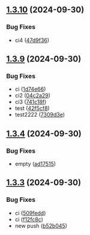 ## [1.3.10](https://github.com/hanksudo/semantic-release-playground/compare/v1.3.9...v1.3.10) (2024-09-30)


### Bug Fixes

* ci4 ([47d9f36](https://github.com/hanksudo/semantic-release-playground/commit/47d9f36b6339f5a0a99db2ba0f4061441a0e3966))

## [1.3.9](https://github.com/hanksudo/semantic-release-playground/compare/v1.3.8...v1.3.9) (2024-09-30)


### Bug Fixes

* ci ([1d74e66](https://github.com/hanksudo/semantic-release-playground/commit/1d74e66511b3d3ede2d2b1c21e3e6e1005fd5bc3))
* ci2 ([04c2a29](https://github.com/hanksudo/semantic-release-playground/commit/04c2a2941e13c1e81dbd1621770eb237942f3587))
* ci3 ([741c18f](https://github.com/hanksudo/semantic-release-playground/commit/741c18f85e2e7d4c0713b03f8b306a0334897b21))
* test ([42f5cf8](https://github.com/hanksudo/semantic-release-playground/commit/42f5cf8cd33a8d9c9ceb393c6acf18113ecc0b0a))
* test2222 ([7309d3e](https://github.com/hanksudo/semantic-release-playground/commit/7309d3ed1e644754a2c68a2f6ea9b4d4875276f3))

## [1.3.4](https://github.com/hanksudo/semantic-release-playground/compare/v1.3.3...v1.3.4) (2024-09-30)


### Bug Fixes

* empty ([ad17515](https://github.com/hanksudo/semantic-release-playground/commit/ad175153537c8061e646f683dd100e8c5ff0ab83))

## [1.3.3](https://github.com/hanksudo/semantic-release-playground/compare/v1.3.2...v1.3.3) (2024-09-30)


### Bug Fixes

* ci ([509fedd](https://github.com/hanksudo/semantic-release-playground/commit/509feddd1aa01c9e478a8a742654190e9c7b7705))
* ci ([f12fc8c](https://github.com/hanksudo/semantic-release-playground/commit/f12fc8cd6009c7682bb07aa71c7906d6950ba552))
* new push ([b52b045](https://github.com/hanksudo/semantic-release-playground/commit/b52b04561d90e4295f114f73634839826a747fdc))
